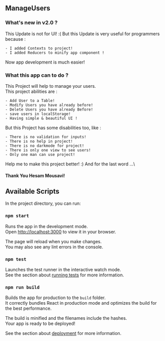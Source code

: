 ## ManageUsers

### What's new in v2.0 ?

This Update is not for UI! :(
But this Update is very useful for programmers because :
    
    - I added Contexts to project!
    - I added Reducers to minify app component ! 

Now app development is much easier!

### What this app can to do ?

This Project will help to manage your users.\
This project abilities are :

    - Add User to a Table!
    - Modify Users you have already before!
    - Delete Users you have already Before!
    - save users in localStorage!
    - Having simple & beautiful UI !

But this Project has some disabilities too, like :

    - There is no validation for inputs!
    - There is no help in project!
    - There is no darkmode for project!
    - There is only one view to see users!
    - Only one man can use project!

Help me to make this project better! :)
And for the last word ...\

#### Thank You Hesam Mousavi!


## Available Scripts

In the project directory, you can run:

### `npm start`

Runs the app in the development mode.\
Open [http://localhost:3000](http://localhost:3000) to view it in your browser.

The page will reload when you make changes.\
You may also see any lint errors in the console.

### `npm test`

Launches the test runner in the interactive watch mode.\
See the section about [running tests](https://facebook.github.io/create-react-app/docs/running-tests) for more information.

### `npm run build`

Builds the app for production to the `build` folder.\
It correctly bundles React in production mode and optimizes the build for the best performance.

The build is minified and the filenames include the hashes.\
Your app is ready to be deployed!

See the section about [deployment](https://facebook.github.io/create-react-app/docs/deployment) for more information.
